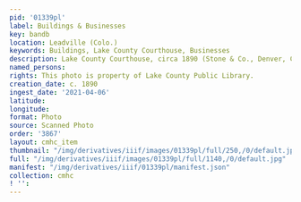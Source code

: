 ```yaml
---
pid: '01339pl'
label: Buildings & Businesses
key: bandb
location: Leadville (Colo.)
keywords: Buildings, Lake County Courthouse, Businesses
description: Lake County Courthouse, circa 1890 (Stone & Co., Denver, Colorado photo)
named_persons: 
rights: This photo is property of Lake County Public Library.
creation_date: c. 1890
ingest_date: '2021-04-06'
latitude: 
longitude: 
format: Photo
source: Scanned Photo
order: '3867'
layout: cmhc_item
thumbnail: "/img/derivatives/iiif/images/01339pl/full/250,/0/default.jpg"
full: "/img/derivatives/iiif/images/01339pl/full/1140,/0/default.jpg"
manifest: "/img/derivatives/iiif/01339pl/manifest.json"
collection: cmhc
! '': 
---
```

